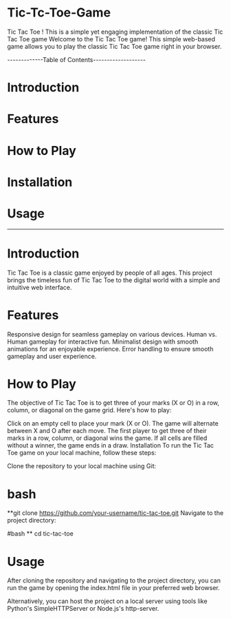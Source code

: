 # Tic-Tc-Toe-Game
 Tic Tac Toe ! This is a simple yet engaging implementation of the classic Tic Tac Toe game
 Welcome to the Tic Tac Toe game! This simple web-based game allows you to play the classic Tic Tac Toe game right in your browser.

-------------Table of Contents-------------------
# Introduction
# Features
# How to Play
# Installation
# Usage
--------------------------------------------------
# Introduction
Tic Tac Toe is a classic game enjoyed by people of all ages. This project brings the timeless fun of Tic Tac Toe to the digital world with a simple and intuitive web interface.

# Features
Responsive design for seamless gameplay on various devices.
Human vs. Human gameplay for interactive fun.
Minimalist design with smooth animations for an enjoyable experience.
Error handling to ensure smooth gameplay and user experience. 

# How to Play
The objective of Tic Tac Toe is to get three of your marks (X or O) in a row, column, or diagonal on the game grid. Here's how to play:

Click on an empty cell to place your mark (X or O).
The game will alternate between X and O after each move.
The first player to get three of their marks in a row, column, or diagonal wins the game.
If all cells are filled without a winner, the game ends in a draw.
Installation
To run the Tic Tac Toe game on your local machine, follow these steps:

Clone the repository to your local machine using Git:

# bash
**git clone https://github.com/your-username/tic-tac-toe.git
Navigate to the project directory:

#bash
** cd tic-tac-toe
# Usage
After cloning the repository and navigating to the project directory, you can run the game by opening the index.html file in your preferred web browser.

Alternatively, you can host the project on a local server using tools like Python's SimpleHTTPServer or Node.js's http-server.
